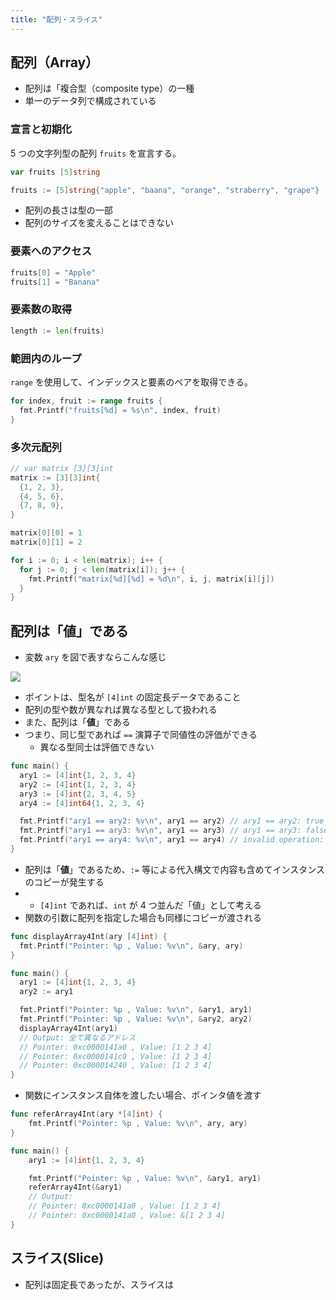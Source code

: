 ```yaml
---
title: "配列・スライス"
---
```


## 配列（Array）

- 配列は「複合型（composite type）の一種
- 単一のデータ列で構成されている

### 宣言と初期化

5 つの文字列型の配列 `fruits` を宣言する。

```go
var fruits [5]string
```

```go
fruits := [5]string{"apple", "baana", "orange", "straberry", "grape"}
```

- 配列の長さは型の一部
- 配列のサイズを変えることはできない

### 要素へのアクセス

```go
fruits[0] = "Apple"
fruits[1] = "Banana"
```

### 要素数の取得

```go
length := len(fruits)
```

### 範囲内のループ

`range` を使用して、インデックスと要素のペアを取得できる。

```go
for index, fruit := range fruits {
  fmt.Printf("fruits[%d] = %s\n", index, fruit)
}
```

### 多次元配列

```go
// var matrix [3][3]int
matrix := [3][3]int{
  {1, 2, 3},
  {4, 5, 6},
  {7, 8, 9},
}

matrix[0][0] = 1
matrix[0][1] = 2

for i := 0; i < len(matrix); i++ {
  for j := 0; j < len(matrix[i]); j++ {
    fmt.Printf("matrix[%d][%d] = %d\n", i, j, matrix[i][j])
  }
}
```

## 配列は「値」である

- 変数 `ary` を図で表すならこんな感じ

![](https://storage.googleapis.com/zenn-user-upload/d3c1bf5c2fba-20231104.png)

- ポイントは、型名が `[4]int` の固定長データであること
- 配列の型や数が異なれば異なる型として扱われる
- また、配列は「**値**」である
- つまり、同じ型であれば `==` 演算子で同値性の評価ができる
  - 異なる型同士は評価できない

```go
func main() {
  ary1 := [4]int{1, 2, 3, 4}
  ary2 := [4]int{1, 2, 3, 4}
  ary3 := [4]int{2, 3, 4, 5}
  ary4 := [4]int64{1, 2, 3, 4}

  fmt.Printf("ary1 == ary2: %v\n", ary1 == ary2) // ary1 == ary2: true
  fmt.Printf("ary1 == ary3: %v\n", ary1 == ary3) // ary1 == ary3: false
  fmt.Printf("ary1 == ary4: %v\n", ary1 == ary4) // invalid operation: ary1 == ary4 (mismatched types [4]int and [4]int64)
}
```

- 配列は「**値**」であるため、`:=` 等による代入構文で内容も含めてインスタンスのコピーが発生する
- - `[4]int` であれば、`int` が 4 つ並んだ「値」として考える
- 関数の引数に配列を指定した場合も同様にコピーが渡される

```go
func displayArray4Int(ary [4]int) {
  fmt.Printf("Pointer: %p , Value: %v\n", &ary, ary)
}

func main() {
  ary1 := [4]int{1, 2, 3, 4}
  ary2 := ary1

  fmt.Printf("Pointer: %p , Value: %v\n", &ary1, ary1)
  fmt.Printf("Pointer: %p , Value: %v\n", &ary2, ary2)
  displayArray4Int(ary1)
  // Output: 全て異なるアドレス
  // Pointer: 0xc0000141a0 , Value: [1 2 3 4]
  // Pointer: 0xc0000141c0 , Value: [1 2 3 4]
  // Pointer: 0xc000014240 , Value: [1 2 3 4]
}
```

- 関数にインスタンス自体を渡したい場合、ポインタ値を渡す

```go
func referArray4Int(ary *[4]int) {
    fmt.Printf("Pointer: %p , Value: %v\n", ary, ary)
}

func main() {
    ary1 := [4]int{1, 2, 3, 4}

    fmt.Printf("Pointer: %p , Value: %v\n", &ary1, ary1)
    referArray4Int(&ary1)
    // Output:
    // Pointer: 0xc0000141a0 , Value: [1 2 3 4]
    // Pointer: 0xc0000141a0 , Value: &[1 2 3 4]
}
```

## スライス(Slice)

- 配列は固定長であったが、スライスは
